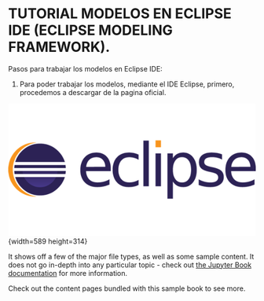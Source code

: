 # TUTORIAL MODELOS EN ECLIPSE IDE (ECLIPSE MODELING FRAMEWORK).

Pasos para trabajar los modelos en Eclipse IDE: 

1. Para poder trabajar los modelos, mediante el IDE Eclipse, primero, procedemos a descargar de la pagina oficial.

![ECLIPSE IDE](https://github.com/Dlo85/imagenesTutorial/blob/main/eclipse.png){width=589 height=314}

It shows off a few of the major file types, as well as some sample content.
It does not go in-depth into any particular topic - check out [the Jupyter Book documentation](https://jupyterbook.org) for more information.

Check out the content pages bundled with this sample book to see more.

```{tableofcontents}
```

